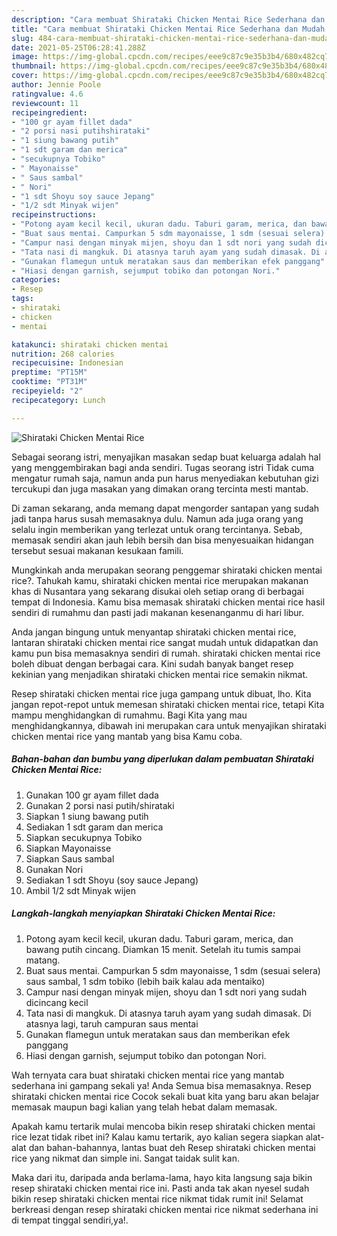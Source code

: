 ```yaml
---
description: "Cara membuat Shirataki Chicken Mentai Rice Sederhana dan Mudah Dibuat"
title: "Cara membuat Shirataki Chicken Mentai Rice Sederhana dan Mudah Dibuat"
slug: 484-cara-membuat-shirataki-chicken-mentai-rice-sederhana-dan-mudah-dibuat
date: 2021-05-25T06:28:41.288Z
image: https://img-global.cpcdn.com/recipes/eee9c87c9e35b3b4/680x482cq70/shirataki-chicken-mentai-rice-foto-resep-utama.jpg
thumbnail: https://img-global.cpcdn.com/recipes/eee9c87c9e35b3b4/680x482cq70/shirataki-chicken-mentai-rice-foto-resep-utama.jpg
cover: https://img-global.cpcdn.com/recipes/eee9c87c9e35b3b4/680x482cq70/shirataki-chicken-mentai-rice-foto-resep-utama.jpg
author: Jennie Poole
ratingvalue: 4.6
reviewcount: 11
recipeingredient:
- "100 gr ayam fillet dada"
- "2 porsi nasi putihshirataki"
- "1 siung bawang putih"
- "1 sdt garam dan merica"
- "secukupnya Tobiko"
- " Mayonaisse"
- " Saus sambal"
- " Nori"
- "1 sdt Shoyu soy sauce Jepang"
- "1/2 sdt Minyak wijen"
recipeinstructions:
- "Potong ayam kecil kecil, ukuran dadu. Taburi garam, merica, dan bawang putih cincang. Diamkan 15 menit. Setelah itu tumis sampai matang."
- "Buat saus mentai. Campurkan 5 sdm mayonaisse, 1 sdm (sesuai selera) saus sambal, 1 sdm tobiko (lebih baik kalau ada mentaiko)"
- "Campur nasi dengan minyak mijen, shoyu dan 1 sdt nori yang sudah dicincang kecil"
- "Tata nasi di mangkuk. Di atasnya taruh ayam yang sudah dimasak. Di atasnya lagi, taruh campuran saus mentai"
- "Gunakan flamegun untuk meratakan saus dan memberikan efek panggang"
- "Hiasi dengan garnish, sejumput tobiko dan potongan Nori."
categories:
- Resep
tags:
- shirataki
- chicken
- mentai

katakunci: shirataki chicken mentai 
nutrition: 268 calories
recipecuisine: Indonesian
preptime: "PT15M"
cooktime: "PT31M"
recipeyield: "2"
recipecategory: Lunch

---
```



![Shirataki Chicken Mentai Rice](https://img-global.cpcdn.com/recipes/eee9c87c9e35b3b4/680x482cq70/shirataki-chicken-mentai-rice-foto-resep-utama.jpg)

Sebagai seorang istri, menyajikan masakan sedap buat keluarga adalah hal yang menggembirakan bagi anda sendiri. Tugas seorang istri Tidak cuma mengatur rumah saja, namun anda pun harus menyediakan kebutuhan gizi tercukupi dan juga masakan yang dimakan orang tercinta mesti mantab.

Di zaman  sekarang, anda memang dapat mengorder santapan yang sudah jadi tanpa harus susah memasaknya dulu. Namun ada juga orang yang selalu ingin memberikan yang terlezat untuk orang tercintanya. Sebab, memasak sendiri akan jauh lebih bersih dan bisa menyesuaikan hidangan tersebut sesuai makanan kesukaan famili. 



Mungkinkah anda merupakan seorang penggemar shirataki chicken mentai rice?. Tahukah kamu, shirataki chicken mentai rice merupakan makanan khas di Nusantara yang sekarang disukai oleh setiap orang di berbagai tempat di Indonesia. Kamu bisa memasak shirataki chicken mentai rice hasil sendiri di rumahmu dan pasti jadi makanan kesenanganmu di hari libur.

Anda jangan bingung untuk menyantap shirataki chicken mentai rice, lantaran shirataki chicken mentai rice sangat mudah untuk didapatkan dan kamu pun bisa memasaknya sendiri di rumah. shirataki chicken mentai rice boleh dibuat dengan berbagai cara. Kini sudah banyak banget resep kekinian yang menjadikan shirataki chicken mentai rice semakin nikmat.

Resep shirataki chicken mentai rice juga gampang untuk dibuat, lho. Kita jangan repot-repot untuk memesan shirataki chicken mentai rice, tetapi Kita mampu menghidangkan di rumahmu. Bagi Kita yang mau menghidangkannya, dibawah ini merupakan cara untuk menyajikan shirataki chicken mentai rice yang mantab yang bisa Kamu coba.

<!--inarticleads1-->

##### Bahan-bahan dan bumbu yang diperlukan dalam pembuatan Shirataki Chicken Mentai Rice:

1. Gunakan 100 gr ayam fillet dada
1. Gunakan 2 porsi nasi putih/shirataki
1. Siapkan 1 siung bawang putih
1. Sediakan 1 sdt garam dan merica
1. Siapkan secukupnya Tobiko
1. Siapkan  Mayonaisse
1. Siapkan  Saus sambal
1. Gunakan  Nori
1. Sediakan 1 sdt Shoyu (soy sauce Jepang)
1. Ambil 1/2 sdt Minyak wijen




<!--inarticleads2-->

##### Langkah-langkah menyiapkan Shirataki Chicken Mentai Rice:

1. Potong ayam kecil kecil, ukuran dadu. Taburi garam, merica, dan bawang putih cincang. Diamkan 15 menit. Setelah itu tumis sampai matang.
1. Buat saus mentai. Campurkan 5 sdm mayonaisse, 1 sdm (sesuai selera) saus sambal, 1 sdm tobiko (lebih baik kalau ada mentaiko)
1. Campur nasi dengan minyak mijen, shoyu dan 1 sdt nori yang sudah dicincang kecil
1. Tata nasi di mangkuk. Di atasnya taruh ayam yang sudah dimasak. Di atasnya lagi, taruh campuran saus mentai
1. Gunakan flamegun untuk meratakan saus dan memberikan efek panggang
1. Hiasi dengan garnish, sejumput tobiko dan potongan Nori.




Wah ternyata cara buat shirataki chicken mentai rice yang mantab sederhana ini gampang sekali ya! Anda Semua bisa memasaknya. Resep shirataki chicken mentai rice Cocok sekali buat kita yang baru akan belajar memasak maupun bagi kalian yang telah hebat dalam memasak.

Apakah kamu tertarik mulai mencoba bikin resep shirataki chicken mentai rice lezat tidak ribet ini? Kalau kamu tertarik, ayo kalian segera siapkan alat-alat dan bahan-bahannya, lantas buat deh Resep shirataki chicken mentai rice yang nikmat dan simple ini. Sangat taidak sulit kan. 

Maka dari itu, daripada anda berlama-lama, hayo kita langsung saja bikin resep shirataki chicken mentai rice ini. Pasti anda tak akan nyesel sudah bikin resep shirataki chicken mentai rice nikmat tidak rumit ini! Selamat berkreasi dengan resep shirataki chicken mentai rice nikmat sederhana ini di tempat tinggal sendiri,ya!.

